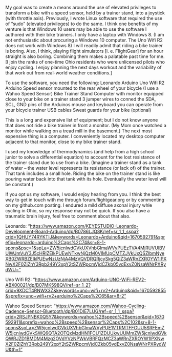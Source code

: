 ﻿My goal was to create a means around the use of elevated privileges to transform  a bike with a speed sensor, held by a trainer stand, into a joystick (with throttle axis).  Previously, I wrote Linux software that required the use of “sudo” (elevated privileges) to do the same.   I think one benefits of my venture is that Windows 10 users may be able to use the software I authored with their bike trainers.  I only have a laptop with Windows 8.  (I am not enthusiastic about procuring a Windows 10 computer. The Uno Wifi R2 does not work with Windows 8)  I will readily admit that riding a bike trainer is boring.  Also, I think, playing flight simulators [i. e. FlightGear] for an  hour straight is also boring.  Combining them makes a palatable past time for me.  [I join the ranks of one-time Ohio residents who were unlicensed pilots who enjoy cycling.  I enjoy planning the next days workout and the variability of that work out from real-world weather conditions.]

To use the software, you need the following: 
	Leonardo Arduino
	Uno Wifi R2  Arduino
 	Speed sensor mounted to the rear wheel of your bicycle (I use a Wahoo Speed Sensor)
	Bike
	Trainer Stand
 	Computer with monitor equipped close to your bike on a trainer stand
	3 jumper wires  to conned the SDA, SCL, GND pins of the Arduinos
	mouse and keyboard you can operate from your bicycle trainer
	USB cables
	Sweat guards for your bike (optional)

This is a long and expensive list of equipment; but I do not know anyone that does not ride a bike trainer in front a monitor.  (My Mom once watched a monitor while walking on a tread mill in the basement.)  The next most expensive thing is a computer.  I conveniently located my desktop computer adjacent to that monitor, close to my bike trainer stand.

I used my knowledge of thermodynamics (and help from a high school junior to solve a differential equation) to account for  the lost resistance of the trainer stand due to use from a bike.  (Imagine a trainer stand as a tank of water – the water level represents its resistance (or lack of) of the trainer.  That tank includes a small hole.  Riding the bike on the trainer stand is like pouring water back into that tank with its hole.  Eventually the water level will be constant.)  

If you opt us my software, I would enjoy hearing from you.   I think the best way to get in touch with me through forum.flightgear.org or by commenting on my github.com posting.  I endured a mild diffuse axonal injury whle cycling in Ohio, so my response may not be quick.   If you also have a traumatic brain injury, feel free to comment about that also.


Leonardo: “https://www.amazon.com/KEYESTUDIO-Leonardo-Development-Board-Arduino/dp/B0786LJQ8K/ref=sr_1_1_sspa?crid=1QHUY74RYKTIJ&keywords=Leonardo+Arduino&qid=1670592791&sprefix=leonardo+arduino%2Caps%2C74&sr=8-1-spons&psc=1&spLa=ZW5jcnlwdGVkUXVhbGlmaWVyPUEzTVA4MjRUVUlBVUlWJmVuY3J5cHRlZElkPUEwNTkwNjQzM0VIMUpCMTZJVkUxQSZlbmNyeXB0ZWRBZElkPUEwNzUzNjA4MzVQVDRQRjcySkg5QiZ3aWRnZXROYW1lPXNwX2F0ZiZhY3Rpb249Y2xpY2tSZWRpcmVjdCZkb05vdExvZ0NsaWNrPXRydWU=”

Uno Wifi R2: “https://www.amazon.com/Arduino-UNO-WiFi-REV2-ABX00021/dp/B07MK598QV/ref=sr_1_2?crid=9XDCT4RNWX3Z&keywords=uno+wifi+rv2+Arduino&qid=1670592855&sprefix=uno+wifi+rv2+arduino%2Caps%2C65&sr=8-2”

Wahoo Speed Sensor: “https://www.amazon.com/Wahoo-Cycling-Cadence-Sensor-Bluetooth/dp/B01DIE7LUG/ref=sr_1_1_sspa?crid=2RSJPNBK0Q5Y7&keywords=wahoo%2Bspeed%2Bsensor&qid=1670592911&sprefix=wahoo%2Bspeed%2Bsensor%2Caps%2C102&sr=8-1-spons&spLa=ZW5jcnlwdGVkUXVhbGlmaWVyPUE1VTRMTFFGUU5SRFEmZW5jcnlwdGVkSWQ9QTA2OTQxMzdHN1FCU1ZDUUkwUUMmZW5jcnlwdGVkQWRJZD1BMDM4Mzg2OVdYVzNPWkVBRFQzMCZ3aWRnZXROYW1lPXNwX2F0ZiZhY3Rpb249Y2xpY2tSZWRpcmVjdCZkb05vdExvZ0NsaWNrPXRydWU&th=1”





